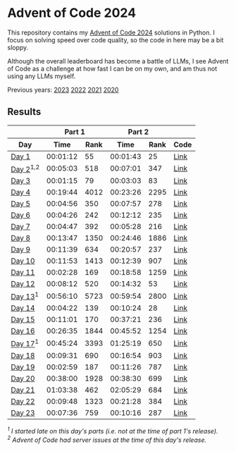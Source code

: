# Advent of Code 2024

This repository contains my [Advent of Code 2024](https://adventofcode.com/2024) solutions in Python. I focus on solving speed over code quality, so the code in here may be a bit sloppy.

Although the overall leaderboard has become a battle of LLMs, I see Advent of Code as a challenge at how fast I can be on my own, and am thus not using any LLMs myself.

Previous years: [2023](https://github.com/jmerle/advent-of-code-2023) [2022](https://github.com/jmerle/advent-of-code-2022) [2021](https://github.com/jmerle/advent-of-code-2021) [2020](https://github.com/jmerle/advent-of-code-2020)

## Results

<!-- This table is generated by scripts/readme.py, do not update it manually -->
<!-- results-start -->
<table>
    <thead>
        <tr>
            <th></th>
            <th colspan="2">Part 1</th>
            <th colspan="2">Part 2</th>
            <th></th>
        </tr>
        <tr>
            <th>Day</th>
            <th>Time</th>
            <th>Rank</th>
            <th>Time</th>
            <th>Rank</th>
            <th>Code</th>
        </tr>
    </thead>
    <tbody>
        <tr>
            <td><a href="https://adventofcode.com/2024/day/1">Day 1</a></td>
            <td>00:01:12</td>
            <td>55</td>
            <td>00:01:43</td>
            <td>25</td>
            <td><a href="https://github.com/jmerle/advent-of-code-2024/tree/master/src/aoc2024/days/day01">Link</a></td>
        </tr>
        <tr>
            <td><a href="https://adventofcode.com/2024/day/2">Day 2</a><sup>1,2</sup></td>
            <td>00:05:03</td>
            <td>518</td>
            <td>00:07:01</td>
            <td>347</td>
            <td><a href="https://github.com/jmerle/advent-of-code-2024/tree/master/src/aoc2024/days/day02">Link</a></td>
        </tr>
        <tr>
            <td><a href="https://adventofcode.com/2024/day/3">Day 3</a></td>
            <td>00:01:15</td>
            <td>79</td>
            <td>00:03:03</td>
            <td>83</td>
            <td><a href="https://github.com/jmerle/advent-of-code-2024/tree/master/src/aoc2024/days/day03">Link</a></td>
        </tr>
        <tr>
            <td><a href="https://adventofcode.com/2024/day/4">Day 4</a></td>
            <td>00:19:44</td>
            <td>4012</td>
            <td>00:23:26</td>
            <td>2295</td>
            <td><a href="https://github.com/jmerle/advent-of-code-2024/tree/master/src/aoc2024/days/day04">Link</a></td>
        </tr>
        <tr>
            <td><a href="https://adventofcode.com/2024/day/5">Day 5</a></td>
            <td>00:04:56</td>
            <td>350</td>
            <td>00:07:57</td>
            <td>278</td>
            <td><a href="https://github.com/jmerle/advent-of-code-2024/tree/master/src/aoc2024/days/day05">Link</a></td>
        </tr>
        <tr>
            <td><a href="https://adventofcode.com/2024/day/6">Day 6</a></td>
            <td>00:04:26</td>
            <td>242</td>
            <td>00:12:12</td>
            <td>235</td>
            <td><a href="https://github.com/jmerle/advent-of-code-2024/tree/master/src/aoc2024/days/day06">Link</a></td>
        </tr>
        <tr>
            <td><a href="https://adventofcode.com/2024/day/7">Day 7</a></td>
            <td>00:04:47</td>
            <td>392</td>
            <td>00:05:28</td>
            <td>216</td>
            <td><a href="https://github.com/jmerle/advent-of-code-2024/tree/master/src/aoc2024/days/day07">Link</a></td>
        </tr>
        <tr>
            <td><a href="https://adventofcode.com/2024/day/8">Day 8</a></td>
            <td>00:13:47</td>
            <td>1350</td>
            <td>00:24:46</td>
            <td>1886</td>
            <td><a href="https://github.com/jmerle/advent-of-code-2024/tree/master/src/aoc2024/days/day08">Link</a></td>
        </tr>
        <tr>
            <td><a href="https://adventofcode.com/2024/day/9">Day 9</a></td>
            <td>00:11:39</td>
            <td>634</td>
            <td>00:20:57</td>
            <td>237</td>
            <td><a href="https://github.com/jmerle/advent-of-code-2024/tree/master/src/aoc2024/days/day09">Link</a></td>
        </tr>
        <tr>
            <td><a href="https://adventofcode.com/2024/day/10">Day 10</a></td>
            <td>00:11:53</td>
            <td>1413</td>
            <td>00:12:39</td>
            <td>907</td>
            <td><a href="https://github.com/jmerle/advent-of-code-2024/tree/master/src/aoc2024/days/day10">Link</a></td>
        </tr>
        <tr>
            <td><a href="https://adventofcode.com/2024/day/11">Day 11</a></td>
            <td>00:02:28</td>
            <td>169</td>
            <td>00:18:58</td>
            <td>1259</td>
            <td><a href="https://github.com/jmerle/advent-of-code-2024/tree/master/src/aoc2024/days/day11">Link</a></td>
        </tr>
        <tr>
            <td><a href="https://adventofcode.com/2024/day/12">Day 12</a></td>
            <td>00:08:12</td>
            <td>520</td>
            <td>00:14:32</td>
            <td>53</td>
            <td><a href="https://github.com/jmerle/advent-of-code-2024/tree/master/src/aoc2024/days/day12">Link</a></td>
        </tr>
        <tr>
            <td><a href="https://adventofcode.com/2024/day/13">Day 13</a><sup>1</sup></td>
            <td>00:56:10</td>
            <td>5723</td>
            <td>00:59:54</td>
            <td>2800</td>
            <td><a href="https://github.com/jmerle/advent-of-code-2024/tree/master/src/aoc2024/days/day13">Link</a></td>
        </tr>
        <tr>
            <td><a href="https://adventofcode.com/2024/day/14">Day 14</a></td>
            <td>00:04:22</td>
            <td>139</td>
            <td>00:10:24</td>
            <td>28</td>
            <td><a href="https://github.com/jmerle/advent-of-code-2024/tree/master/src/aoc2024/days/day14">Link</a></td>
        </tr>
        <tr>
            <td><a href="https://adventofcode.com/2024/day/15">Day 15</a></td>
            <td>00:11:01</td>
            <td>170</td>
            <td>00:37:21</td>
            <td>236</td>
            <td><a href="https://github.com/jmerle/advent-of-code-2024/tree/master/src/aoc2024/days/day15">Link</a></td>
        </tr>
        <tr>
            <td><a href="https://adventofcode.com/2024/day/16">Day 16</a></td>
            <td>00:26:35</td>
            <td>1844</td>
            <td>00:45:52</td>
            <td>1254</td>
            <td><a href="https://github.com/jmerle/advent-of-code-2024/tree/master/src/aoc2024/days/day16">Link</a></td>
        </tr>
        <tr>
            <td><a href="https://adventofcode.com/2024/day/17">Day 17</a><sup>1</sup></td>
            <td>00:45:24</td>
            <td>3393</td>
            <td>01:25:19</td>
            <td>650</td>
            <td><a href="https://github.com/jmerle/advent-of-code-2024/tree/master/src/aoc2024/days/day17">Link</a></td>
        </tr>
        <tr>
            <td><a href="https://adventofcode.com/2024/day/18">Day 18</a></td>
            <td>00:09:31</td>
            <td>690</td>
            <td>00:16:54</td>
            <td>903</td>
            <td><a href="https://github.com/jmerle/advent-of-code-2024/tree/master/src/aoc2024/days/day18">Link</a></td>
        </tr>
        <tr>
            <td><a href="https://adventofcode.com/2024/day/19">Day 19</a></td>
            <td>00:02:59</td>
            <td>187</td>
            <td>00:11:26</td>
            <td>787</td>
            <td><a href="https://github.com/jmerle/advent-of-code-2024/tree/master/src/aoc2024/days/day19">Link</a></td>
        </tr>
        <tr>
            <td><a href="https://adventofcode.com/2024/day/20">Day 20</a></td>
            <td>00:38:00</td>
            <td>1928</td>
            <td>00:38:30</td>
            <td>699</td>
            <td><a href="https://github.com/jmerle/advent-of-code-2024/tree/master/src/aoc2024/days/day20">Link</a></td>
        </tr>
        <tr>
            <td><a href="https://adventofcode.com/2024/day/21">Day 21</a></td>
            <td>01:03:38</td>
            <td>462</td>
            <td>02:05:29</td>
            <td>684</td>
            <td><a href="https://github.com/jmerle/advent-of-code-2024/tree/master/src/aoc2024/days/day21">Link</a></td>
        </tr>
        <tr>
            <td><a href="https://adventofcode.com/2024/day/22">Day 22</a></td>
            <td>00:09:48</td>
            <td>1323</td>
            <td>00:21:28</td>
            <td>384</td>
            <td><a href="https://github.com/jmerle/advent-of-code-2024/tree/master/src/aoc2024/days/day22">Link</a></td>
        </tr>
        <tr>
            <td><a href="https://adventofcode.com/2024/day/23">Day 23</a></td>
            <td>00:07:36</td>
            <td>759</td>
            <td>00:10:16</td>
            <td>287</td>
            <td><a href="https://github.com/jmerle/advent-of-code-2024/tree/master/src/aoc2024/days/day23">Link</a></td>
        </tr>
    </tbody>
</table>

_<sup>1</sup> I started late on this day's parts (i.e. not at the time of part 1's release)._  
_<sup>2</sup> Advent of Code had server issues at the time of this day's release._
<!-- results-end -->
